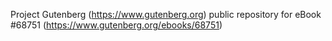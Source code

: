 Project Gutenberg (https://www.gutenberg.org) public repository for eBook #68751 (https://www.gutenberg.org/ebooks/68751)
